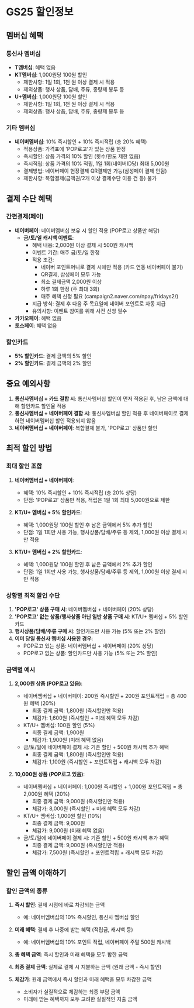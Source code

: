 # GS25 할인정보

## 멤버십 혜택

### 통신사 멤버십

- **T멤버십**: 혜택 없음
- **KT멤버십**: 1,000원당 100원 할인
  - 제한사항: 1일 1회, 1천 원 이상 결제 시 적용
  - 제외상품: 행사 상품, 담배, 주류, 종량제 봉투 등
- **U+멤버십**: 1,000원당 100원 할인
  - 제한사항: 1일 1회, 1천 원 이상 결제 시 적용
  - 제외상품: 행사 상품, 담배, 주류, 종량제 봉투 등

### 기타 멤버십

- **네이버멤버십**: 10% 즉시할인 + 10% 즉시적립 (총 20% 혜택)
  - 적용상품: 가격표에 'POP로고'가 있는 상품 한정
  - 즉시할인: 상품 가격의 10% 할인 (횟수/한도 제한 없음)
  - 즉시적립: 상품 가격의 10% 적립, 1일 1회(네이버ID당) 최대 5,000원
  - 결제방법: 네이버페이 현장결제 QR결제만 가능(삼성페이 결제 안됨)
  - 제한사항: 복합결제(금액권/2개 이상 결제수단 이용 건 등) 불가

## 결제 수단 혜택

### 간편결제(페이)

- **네이버페이**: 네이버멤버십 보유 시 할인 적용 (POP로고 상품만 해당)
  - **금/토/일 캐시백 이벤트**:
    - 혜택 내용: 2,000원 이상 결제 시 500원 캐시백
    - 이벤트 기간: 매주 금/토/일 한정
    - 적용 조건:
      - 네이버 포인트머니로 결제 시에만 적용 (카드 연동 네이버페이 불가)
      - QR결제, 삼성페이 모두 가능
      - 최소 결제금액 2,000원 이상
      - 하루 1회 한정 (주 최대 3회)
      - 매주 혜택 신청 필요 (campaign2.naver.com/npay/fridays2/)
    - 지급 방식: 결제 후 다음 주 목요일에 네이버 포인트로 자동 지급
    - 유의사항: 이벤트 참여를 위해 사전 신청 필수
- **카카오페이**: 혜택 없음
- **토스페이**: 혜택 없음

### 할인카드

- **5% 할인카드**: 결제 금액의 5% 할인
- **2% 할인카드**: 결제 금액의 2% 할인

## 중요 예외사항

1. **통신사멤버십 + 카드 결합 시**: 통신사멤버십 할인이 먼저 적용된 후, 남은 금액에 대해 할인카드 할인율 적용
2. **통신사멤버십 + 네이버페이 결합 시**: 통신사멤버십 할인 적용 후 네이버페이로 결제하면 네이버멤버십 할인 적용되지 않음
3. **네이버멤버십 + 네이버페이**: 복합결제 불가, 'POP로고' 상품만 할인

## 최적 할인 방법

### 최대 할인 조합

1. **네이버멤버십 + 네이버페이**:

   - 혜택: 10% 즉시할인 + 10% 즉시적립 (총 20% 상당)
   - 단점: 'POP로고' 상품만 적용, 적립은 1일 1회 최대 5,000원으로 제한

2. **KT/U+ 멤버십 + 5% 할인카드**:

   - 혜택: 1,000원당 100원 할인 후 남은 금액에서 5% 추가 할인
   - 단점: 1일 1회만 사용 가능, 행사상품/담배/주류 등 제외, 1,000원 이상 결제 시만 적용

3. **KT/U+ 멤버십 + 2% 할인카드**:
   - 혜택: 1,000원당 100원 할인 후 남은 금액에서 2% 추가 할인
   - 단점: 1일 1회만 사용 가능, 행사상품/담배/주류 등 제외, 1,000원 이상 결제 시만 적용

### 상황별 최적 할인 수단

1. **'POP로고' 상품 구매 시**: 네이버멤버십 + 네이버페이 (20% 상당)
2. **'POP로고' 없는 상품/행사상품 아닌 일반 상품 구매 시**: KT/U+ 멤버십 + 5% 할인카드
3. **행사상품/담배/주류 구매 시**: 할인카드만 사용 가능 (5% 또는 2% 할인)
4. **이미 당일 통신사 멤버십 사용한 경우**:
   - POP로고 있는 상품: 네이버멤버십 + 네이버페이 (20% 상당)
   - POP로고 없는 상품: 할인카드만 사용 가능 (5% 또는 2% 할인)

### 금액별 예시

1. **2,000원 상품 (POP로고 있음)**:

   - 네이버멤버십 + 네이버페이: 200원 즉시할인 + 200원 포인트적립 = 총 400원 혜택 (20%)
     - 최종 결제 금액: 1,800원 (즉시할인만 적용)
     - 체감가: 1,600원 (즉시할인 + 미래 혜택 모두 차감)
   - KT/U+ 멤버십: 100원 할인 (5%)
     - 최종 결제 금액: 1,900원
     - 체감가: 1,900원 (미래 혜택 없음)
   - 금/토/일에 네이버페이 결제 시: 기존 할인 + 500원 캐시백 추가 혜택
     - 최종 결제 금액: 1,800원 (즉시할인만 적용)
     - 체감가: 1,100원 (즉시할인 + 포인트적립 + 캐시백 모두 차감)

2. **10,000원 상품 (POP로고 있음)**:
   - 네이버멤버십 + 네이버페이: 1,000원 즉시할인 + 1,000원 포인트적립 = 총 2,000원 혜택 (20%)
     - 최종 결제 금액: 9,000원 (즉시할인만 적용)
     - 체감가: 8,000원 (즉시할인 + 미래 혜택 모두 차감)
   - KT/U+ 멤버십: 1,000원 할인 (10%)
     - 최종 결제 금액: 9,000원
     - 체감가: 9,000원 (미래 혜택 없음)
   - 금/토/일에 네이버페이 결제 시: 기존 할인 + 500원 캐시백 추가 혜택
     - 최종 결제 금액: 9,000원 (즉시할인만 적용)
     - 체감가: 7,500원 (즉시할인 + 포인트적립 + 캐시백 모두 차감)

## 할인 금액 이해하기

### 할인 금액의 종류

1. **즉시 할인**: 결제 시점에 바로 차감되는 금액

   - 예: 네이버멤버십의 10% 즉시할인, 통신사 멤버십 할인

2. **미래 혜택**: 결제 후 나중에 받는 혜택 (적립금, 캐시백 등)

   - 예: 네이버멤버십의 10% 포인트 적립, 네이버페이 주말 500원 캐시백

3. **총 혜택 금액**: 즉시 할인과 미래 혜택을 모두 합한 금액

4. **최종 결제 금액**: 실제로 결제 시 지불하는 금액 (원래 금액 - 즉시 할인)

5. **체감가**: 원래 금액에서 즉시 할인과 미래 혜택을 모두 차감한 금액
   - 소비자가 실질적으로 체감하는 최종 부담 금액
   - 미래에 받는 혜택까지 모두 고려한 실질적인 지출 금액
